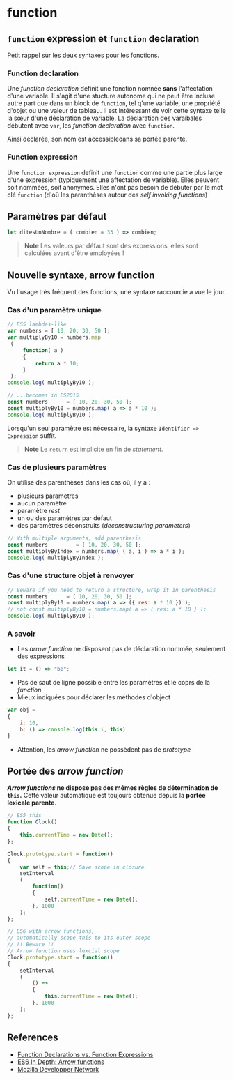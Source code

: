 # function


## `function` expression et `function` declaration

Petit rappel sur les deux syntaxes pour les fonctions.

### Function declaration

Une _function declaration_ définit une fonction nomnée **sans** l'affectation d'une variable. Il s'agit d'une stucture autonome qui ne peut être incluse autre part que dans un block de `function`, tel q'une variable, une propriété d'objet ou une valeur de tableau.
Il est intéressant de voir cette syntaxe telle la sœur d'une déclaration de variable. La déclaration des varaibales débutent avec `var`, les _function declaration_ avec `function`.

Ainsi déclarée, son nom est accessibledans sa portée parente.

### Function expression

Une `function expression` definit une `function` comme une partie plus large d'une expression (typiquement une affectation de variable).
Elles peuvent soit nommées, soit anonymes.
Elles n'ont pas besoin de débuter par le mot clé `function` (d'où les paranthèses autour des _self invoking functions_)

## Paramètres par défaut

```js
let ditesUnNombre = ( combien = 33 ) => combien;  
```

> **Note** Les valeurs par défaut sont des expressions, elles sont calculées avant d'être employées !

## Nouvelle syntaxe, arrow function

Vu l'usage très fréquent des fonctions, une syntaxe raccourcie a vue le jour.

### Cas d'un paramètre unique
```js
// ES5 lambdas-like
var numbers = [ 10, 20, 30, 50 ];
var multiplyBy10 = numbers.map
 (
     function( a )
     {
         return a * 10;
     }
 );
console.log( multiplyBy10 );

// ...becomes in ES2015
const numbers      = [ 10, 20, 30, 50 ];
const multiplyBy10 = numbers.map( a => a * 10 );
console.log( multiplyBy10 );
```

Lorsqu'un seul paramètre est nécessaire, la syntaxe `Identifier => Expression` suffit.

> **Note** Le `return` est implicite en fin de _statement_.

### Cas de plusieurs paramètres

On utilise des parenthèses dans les cas où, il y a :
- plusieurs paramètres 
- aucun paramètre
- paramètre _rest_ 
- un ou des paramètres par défaut
- des paramètres déconstruits (_deconstructuring parameters_)

```js
// With multiple arguments, add parenthesis
const numbers         = [ 10, 20, 30, 50 ];
const multiplyByIndex = numbers.map( ( a, i ) => a * i );
console.log( multiplyByIndex );
```

### Cas d'une structure objet à renvoyer

```js
// Beware if you need to return a structure, wrap it in parenthesis
const numbers      = [ 10, 20, 30, 50 ];
const multiplyBy10 = numbers.map( a => ({ res: a * 10 }) );
// not const multiplyBy10 = numbers.map( a => { res: a * 10 } );
console.log( multiplyBy10 );
```

### A savoir

- Les _arrow function_ ne disposent pas de déclaration nommée, seulement des expressions

```js
let it = () => "be";
``` 
- Pas de saut de ligne possible entre les paramètres et le coprs de la _function_
- Mieux indiquées pour déclarer les méthodes d'object

```js
var obj =
{
	i: 10,
	b: () => console.log(this.i, this)
}
```
- Attention, les _arrow function_ ne possèdent pas de _prototype_

## Portée des _arrow function_

**_Arrow functions_ ne dispose pas des mêmes règles de détermination de `this`.** Cette valeur automatique est toujours obtenue depuis la **portée lexicale parente**.

```js
// ES5 this
function Clock()
{
	this.currentTime = new Date();
};

Clock.prototype.start = function()
{
	var self = this;// Save scope in closure
	setInterval
	(
		function()
		{
			self.currentTime = new Date();
		}, 1000
	);
};

// ES6 with arrow functions,
// automatically scope this to its outer scope
// !! Beware !!
// Arrow function uses lexcial scope
Clock.prototype.start = function()
{
	setInterval
	(
		() =>
		{
			this.currentTime = new Date();
		}, 1000
	);
};
```

## References

- [Function Declarations vs. Function Expressions](https://javascriptweblog.wordpress.com/2010/07/06/function-declarations-vs-function-expressions/)
- [ES6 In Depth: Arrow functions](https://hacks.mozilla.org/2015/06/es6-in-depth-arrow-functions/)
- [Mozilla Developper Network](https://developer.mozilla.org/fr/docs/Web/JavaScript/Reference/Fonctions/Fonctions_fl%C3%A9ch%C3%A9es)